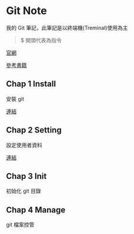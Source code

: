 # Git Note

我的 Git 筆記，此筆記是以終端機(Treminal)使用為主

> $ 開頭代表為指令

[官網](https://git-scm.com/)

[參考書籍](https://gitbook.tw/)

## Chap 1 Install

安裝 git

[連結](Chap1.Install.md)

## Chap 2 Setting

設定使用者資料

[連結](Chap2.Setting.md)

## Chap 3 Init

初始化 git 目錄

## Chap 4 Manage

git 檔案控管

